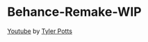 # Behance-Remake-WIP

[Youtube](https://www.youtube.com/watch?v=yXcacy00TQQ) by [Tyler Potts](https://twitter.com/tyler_potts_)
